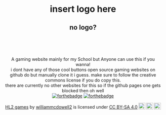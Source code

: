 <div align="center">

<h1> insert logo here </h1>
<h2> no logo? </h2>
<br>
<br>
<br>



A gaming website mainly for my School but Anyone can use this if you wanna!
<br>
i dont have any of those cool buttons open source gaming websites on github do but manually clone it i guess. make sure to follow the creative commons license if you do copy this.
<br>
there are currently no other websites for this so if the github pages one gets blocked then oh well
<br>
[![forthebadge](https://forthebadge.com/images/badges/made-with-crayons.svg)](https://forthebadge.com)
[![forthebadge](https://forthebadge.com/images/badges/uses-brains.svg)](https://forthebadge.com)
<div class="lisence">
      <p
        xmlns:cc="http://creativecommons.org/ns#"
        xmlns:dct="http://purl.org/dc/terms/"
      >
        <a
          property="dct:title"
          rel="cc:attributionURL"
          href="https://williammcdowell2.github.io/HL2games/"
          >HL2 games</a
        >
        by
        <a
          rel="cc:attributionURL dct:creator"
          property="cc:attributionName"
          href="https://github.com/williammcdowell2"
          >williammcdowell2</a
        >
        is licensed under
        <a
          href="http://creativecommons.org/licenses/by-sa/4.0/?ref=chooser-v1"
          target="_blank"
          rel="license noopener noreferrer"
          style="display: inline-block"
          >CC BY-SA 4.0<img
            style="
              height: 22px !important;
              margin-left: 3px;
              vertical-align: text-bottom;
            "
            src="https://mirrors.creativecommons.org/presskit/icons/cc.svg?ref=chooser-v1" /><img
            style="
              height: 22px !important;
              margin-left: 3px;
              vertical-align: text-bottom;
            "
            src="https://mirrors.creativecommons.org/presskit/icons/by.svg?ref=chooser-v1" /><img
            style="
              height: 22px !important;
              margin-left: 3px;
              vertical-align: text-bottom;
            "
            src="https://mirrors.creativecommons.org/presskit/icons/sa.svg?ref=chooser-v1"
        /></a>
      </p>
    </div>

